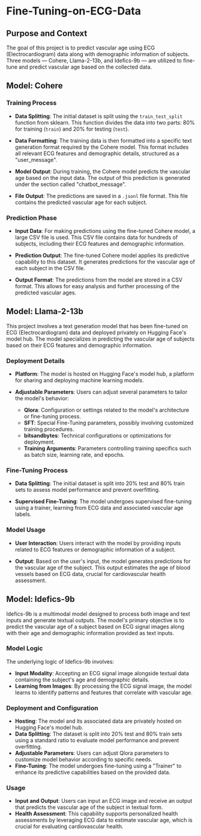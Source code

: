 # Fine-Tuning-on-ECG-Data

## Purpose and Context

The goal of this project is to predict vascular age using ECG (Electrocardiogram) data along with demographic information of subjects. Three models — Cohere, Llama-2-13b, and Idefics-9b — are utilized to fine-tune and predict vascular age based on the collected data.

## Model: Cohere

### Training Process

- **Data Splitting**: The initial dataset is split using the `train_test_split` function from sklearn. This function divides the data into two parts: 80% for training (`train`) and 20% for testing (`test`).

- **Data Formatting**: The training data is then formatted into a specific text generation format required by the Cohere model. This format includes all relevant ECG features and demographic details, structured as a "user_message".

- **Model Output**: During training, the Cohere model predicts the vascular age based on the input data. The output of this prediction is generated under the section called "chatbot_message".

- **File Output**: The predictions are saved in a `.jsonl` file format. This file contains the predicted vascular age for each subject.

### Prediction Phase

- **Input Data**: For making predictions using the fine-tuned Cohere model, a large CSV file is used. This CSV file contains data for hundreds of subjects, including their ECG features and demographic information.

- **Prediction Output**: The fine-tuned Cohere model applies its predictive capability to this dataset. It generates predictions for the vascular age of each subject in the CSV file.

- **Output Format**: The predictions from the model are stored in a CSV format. This allows for easy analysis and further processing of the predicted vascular ages.

## Model: Llama-2-13b

This project involves a text generation model that has been fine-tuned on ECG (Electrocardiogram) data and deployed privately on Hugging Face's model hub. The model specializes in predicting the vascular age of subjects based on their ECG features and demographic information.

### Deployment Details

- **Platform**: The model is hosted on Hugging Face's model hub, a platform for sharing and deploying machine learning models.
  
- **Adjustable Parameters**: Users can adjust several parameters to tailor the model's behavior:
  - **Qlora**: Configuration or settings related to the model's architecture or fine-tuning process.
  - **SFT**: Special Fine-Tuning parameters, possibly involving customized training procedures.
  - **bitsandbytes**: Technical configurations or optimizations for deployment.
  - **Training Arguments**: Parameters controlling training specifics such as batch size, learning rate, and epochs.

### Fine-Tuning Process

- **Data Splitting**: The initial dataset is split into 20% test and 80% train sets to assess model performance and prevent overfitting.
  
- **Supervised Fine-Tuning**: The model undergoes supervised fine-tuning using a trainer, learning from ECG data and associated vascular age labels.

### Model Usage

- **User Interaction**: Users interact with the model by providing inputs related to ECG features or demographic information of a subject.
  
- **Output**: Based on the user's input, the model generates predictions for the vascular age of the subject. This output estimates the age of blood vessels based on ECG data, crucial for cardiovascular health assessment.

## Model: Idefics-9b

Idefics-9b is a multimodal model designed to process both image and text inputs and generate textual outputs. The model's primary objective is to predict the vascular age of a subject based on ECG signal images along with their age and demographic information provided as text inputs.

### Model Logic

The underlying logic of Idefics-9b involves:
- **Input Modality**: Accepting an ECG signal image alongside textual data containing the subject's age and demographic details.
- **Learning from Images**: By processing the ECG signal image, the model learns to identify patterns and features that correlate with vascular age.

### Deployment and Configuration

- **Hosting**: The model and its associated data are privately hosted on Hugging Face's model hub.
- **Data Splitting**: The dataset is split into 20% test and 80% train sets using a standard ratio to evaluate model performance and prevent overfitting.
- **Adjustable Parameters**: Users can adjust Qlora parameters to customize model behavior according to specific needs.
- **Fine-Tuning**: The model undergoes fine-tuning using a "Trainer" to enhance its predictive capabilities based on the provided data.

### Usage

- **Input and Output**: Users can input an ECG image and receive an output that predicts the vascular age of the subject in textual form.
- **Health Assessment**: This capability supports personalized health assessments by leveraging ECG data to estimate vascular age, which is crucial for evaluating cardiovascular health.
